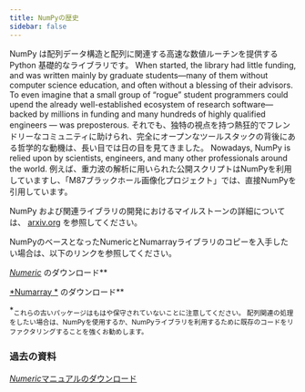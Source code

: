 ```yaml
---
title: NumPyの歴史
sidebar: false
---
```


NumPy は配列データ構造と配列に関連する高速な数値ルーチンを提供する Python 基礎的なライブラリです。 When started, the library had little funding, and was written mainly by graduate students—many of them without computer science education, and often without a blessing of their advisors. To even imagine that a small group of “rogue” student programmers could upend the already well-established ecosystem of research software—backed by millions in funding and many hundreds of highly qualified engineers — was preposterous. それでも、独特の視点を持つ熱狂的でフレンドリーなコミュニティに助けられ、完全にオープンなツールスタックの背後にある哲学的な動機は、長い目では日の目を見てきました。  Nowadays, NumPy is relied upon by scientists, engineers, and many other professionals around the world. 例えば、重力波の解析に用いられた公開スクリプトはNumPyを利用していますし、「M87ブラックホール画像化プロジェクト」では、直接NumPyを引用しています。

NumPy および関連ライブラリの開発におけるマイルストーンの詳細については、 [arxiv.org](arxiv.org/abs/1907.10121) を参照してください。

NumPyのベースとなったNumericとNumarrayライブラリのコピーを入手したい場合は、以下のリンクを参照してください。

[ *Numeric*](https://sourceforge.net/projects/numpy/files/Old%20Numeric/) のダウンロード**

[*Numarray *](https://sourceforge.net/projects/numpy/files/Old%20Numarray/) のダウンロード**

*<sub>これらの古いパッケージはもはや保守されていないことに注意してください。 配列関連の処理をしたい場合は、NumPyを使用するか、NumPyライブラリを利用するために既存のコードをリファクタリングすることを強くお勧めします。</p>

<h3 spaces-before="0">
  過去の資料
</h3>

<p spaces-before="0">
  <a href="static/numeric-manual.pdf"><em x-id="3">Numeric</em>マニュアルのダウンロード</a>
</p>

